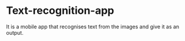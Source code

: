 # Text-recognition-app


It is a mobile app that recognises text from the images and give it as an output.
